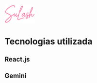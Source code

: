 <img width=100 src= "https://github.com/leckliss/sulash/blob/preview/src/assets/logos/Logo.png">

<h1>Tecnologias utilizada</h1>
<h2>React.js</h2>
<h2>Gemini</h2>
